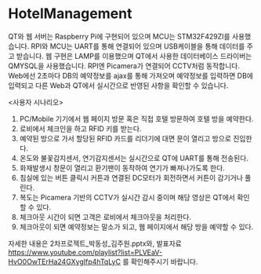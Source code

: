 # HotelManagement
QT와 웹 서버는 Raspberry Pi에 구현되어 있으며 MCU는 STM32F429ZI를 사용했습니다.
RPI와 MCU는 UART를 통해 연결되어 있으며 USB케이블을 통해 데이터를 주고 받습니다.
웹 구현은 LAMP를 이용했으며 QT에서 사용한 데이터베이스 드라이버는 QMYSQL을 사용했습니다.
RPI엔 Picamera가 연결되어 CCTV처럼 동작합니다.
Web에선 2초마다 DB의 예약정보를 ajax를 통해 가져오며 예약정보를 입력하면 DB에 입력되고 다른 Web과 QT에서 실시간으로 반영된 사항을 확인할 수 있습니다.

<사용자 시나리오>
1. PC/Mobile 기기에서 웹 페이지 방문 혹은 직접 호텔 방문하여 호텔 방을 예약한다.
2. 로비에서 체크인을 하고 RFID 키를 받는다.
3. 예약된 방으로 가서 할당된 RFID 카드를 리더기에 대면 문이 열리고 방으로 진입한다.
4. 온도와 불꽃감지센서, 연기감지센서는 실시간으로 QT에 UART를 통해 전송된다.
5. 화재발생시 창문이 열리고 환기팬이 동작하여 연기가 빠져나가도록 한다.
6. 침실에 있는 버튼 클릭시 커튼과 연결된 DC모터가 회전하면서 커튼이 감기거나 풀린다.
7. 복도는 Picamera 기반의 CCTV가 실시간 감시 중이며 해당 영상은 QT에서 확인할 수 있다.
8. 체크아웃 시간이 되면 고객은 로비에서 체크아웃을 처리한다.
9. 체크아웃이 되면 예약정보는 말소가 되고, 웹 페이지에서 해당 방을 예약할 수 있다.

자세한 내용은 2차프로젝트_박동성_김주원.pptx와,
발표자료 https://www.youtube.com/playlist?list=PLVEaV-HvO0OwTErHa24GXygIfp4hTqLyC 를 확인해주시기 바랍니다.
